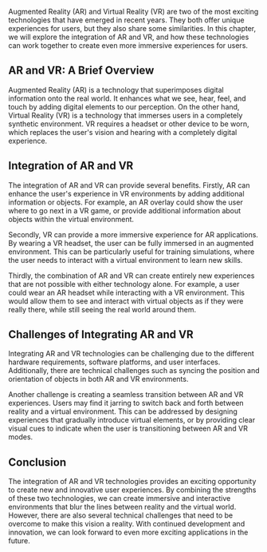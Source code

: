 



Augmented Reality (AR) and Virtual Reality (VR) are two of the most exciting technologies that have emerged in recent years. They both offer unique experiences for users, but they also share some similarities. In this chapter, we will explore the integration of AR and VR, and how these technologies can work together to create even more immersive experiences for users.

AR and VR: A Brief Overview
---------------------------

Augmented Reality (AR) is a technology that superimposes digital information onto the real world. It enhances what we see, hear, feel, and touch by adding digital elements to our perception. On the other hand, Virtual Reality (VR) is a technology that immerses users in a completely synthetic environment. VR requires a headset or other device to be worn, which replaces the user's vision and hearing with a completely digital experience.

Integration of AR and VR
------------------------

The integration of AR and VR can provide several benefits. Firstly, AR can enhance the user's experience in VR environments by adding additional information or objects. For example, an AR overlay could show the user where to go next in a VR game, or provide additional information about objects within the virtual environment.

Secondly, VR can provide a more immersive experience for AR applications. By wearing a VR headset, the user can be fully immersed in an augmented environment. This can be particularly useful for training simulations, where the user needs to interact with a virtual environment to learn new skills.

Thirdly, the combination of AR and VR can create entirely new experiences that are not possible with either technology alone. For example, a user could wear an AR headset while interacting with a VR environment. This would allow them to see and interact with virtual objects as if they were really there, while still seeing the real world around them.

Challenges of Integrating AR and VR
-----------------------------------

Integrating AR and VR technologies can be challenging due to the different hardware requirements, software platforms, and user interfaces. Additionally, there are technical challenges such as syncing the position and orientation of objects in both AR and VR environments.

Another challenge is creating a seamless transition between AR and VR experiences. Users may find it jarring to switch back and forth between reality and a virtual environment. This can be addressed by designing experiences that gradually introduce virtual elements, or by providing clear visual cues to indicate when the user is transitioning between AR and VR modes.

Conclusion
----------

The integration of AR and VR technologies provides an exciting opportunity to create new and innovative user experiences. By combining the strengths of these two technologies, we can create immersive and interactive environments that blur the lines between reality and the virtual world. However, there are also several technical challenges that need to be overcome to make this vision a reality. With continued development and innovation, we can look forward to even more exciting applications in the future.

